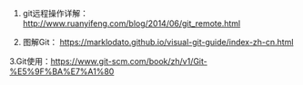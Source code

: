 
1. git远程操作详解：
http://www.ruanyifeng.com/blog/2014/06/git_remote.html  

2. 图解Git：
https://marklodato.github.io/visual-git-guide/index-zh-cn.html

3.Git使用：https://www.git-scm.com/book/zh/v1/Git-%E5%9F%BA%E7%A1%80